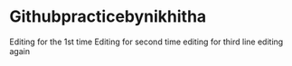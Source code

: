 # Githubpracticebynikhitha
Editing for the 1st time
Editing for second time
editing for third line
editing again